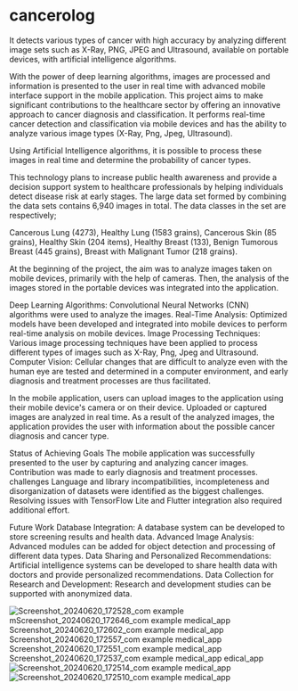# cancerolog
It detects various types of cancer with high accuracy by analyzing different image sets such as X-Ray, PNG, JPEG and Ultrasound, available on portable devices, with artificial intelligence algorithms.

 With the power of deep learning algorithms, images are processed and information is presented to the user in real time with advanced mobile interface support in the mobile application.
This project aims to make significant contributions to the healthcare sector by offering an innovative approach to cancer diagnosis and classification. It performs real-time cancer detection and classification via mobile devices and has the ability to analyze various image types (X-Ray, Png, Jpeg, Ultrasound).

Using Artificial Intelligence algorithms, it is possible to process these images in real time and determine the probability of cancer types.

This technology plans to increase public health awareness and provide a decision support system to healthcare professionals by helping individuals detect disease risk at early stages.
The large data set formed by combining the data sets contains 6,940 images in total. The data classes in the set are respectively;

Cancerous Lung (4273),
Healthy Lung (1583 grains),
Cancerous Skin (85 grains),
Healthy Skin (204 items),
Healthy Breast (133),
Benign Tumorous Breast (445 grains),
Breast with Malignant Tumor (218 grains).


At the beginning of the project, the aim was to analyze images taken on mobile devices, primarily with the help of cameras. Then, the analysis of the images stored in the portable devices was integrated into the application.


Deep Learning Algorithms: Convolutional Neural Networks (CNN) algorithms were used to analyze the images.
Real-Time Analysis: Optimized models have been developed and integrated into mobile devices to perform real-time analysis on mobile devices.
Image Processing Techniques: Various image processing techniques have been applied to process different types of images such as X-Ray, Png, Jpeg and Ultrasound.
Computer Vision: Cellular changes that are difficult to analyze even with the human eye are tested and determined in a computer environment, and early diagnosis and treatment processes are thus facilitated.

In the mobile application, users can upload images to the application using their mobile device's camera or on their device.
Uploaded or captured images are analyzed in real time.
As a result of the analyzed images, the application provides the user with information about the possible cancer diagnosis and cancer type.

Status of Achieving Goals
The mobile application was successfully presented to the user by capturing and analyzing cancer images.
Contribution was made to early diagnosis and treatment processes.
challenges
Language and library incompatibilities, incompleteness and disorganization of datasets were identified as the biggest challenges. Resolving issues with TensorFlow Lite and Flutter integration also required additional effort.

Future Work
Database Integration: A database system can be developed to store screening results and health data.
Advanced Image Analysis: Advanced modules can be added for object detection and processing of different data types.
Data Sharing and Personalized Recommendations: Artificial intelligence systems can be developed to share health data with doctors and provide personalized recommendations.
Data Collection for Research and Development: Research and development studies can be supported with anonymized data.


![Screenshot_20240620_172528_com example m![Screenshot_20240620_172646_com example medical_app](https://github.com/meryemozlem/cancer_detection_cancerolog/assets/82104183/8084fb8c-a8fb-49fc-850c-a2e1a0ca3c7b)
![Screenshot_20240620_172602_com example medical_app](https://github.com/meryemozlem/cancer_detection_cancerolog/assets/82104183/e887367c-d458-4a67-bce0-a8c2f1030277)
![Screenshot_20240620_172557_com example medical_app](https://github.com/meryemozlem/cancer_detection_cancerolog/assets/82104183/3828897d-2129-4eaa-8777-5087c31e0c63)
![Screenshot_20240620_172551_com example medical_app](https://github.com/meryemozlem/cancer_detection_cancerolog/assets/82104183/f7b62b53-3844-4a39-9984-2eb7f821f072)
![Screenshot_20240620_172537_com example medical_app](https://github.com/meryemozlem/cancer_detection_cancerolog/assets/82104183/e0a91ffb-9596-4a3f-89e2-36303acde7ba)
edical_app](https://github.com/meryemozlem/cancer_detection_cancerolog/assets/82104183/2defcbcf-96b8-4160-b8c7-1ad5dbd706dc)
![Screenshot_20240620_172514_com example medical_app](https://github.com/meryemozlem/cancer_detection_cancerolog/assets/82104183/57d7fc7f-b823-4460-a970-33e2eed1b8a3)
![Screenshot_20240620_172510_com example medical_app](https://github.com/meryemozlem/cancer_detection_cancerolog/assets/82104183/5137d426-51ac-487d-9629-b44e3694767d)

